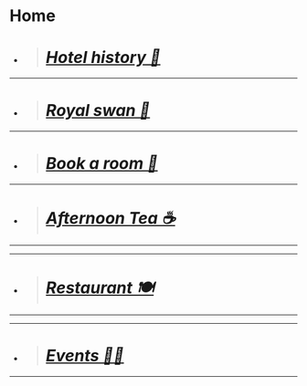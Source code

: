 # Home
+ > # [***Hotel history 📜***](https://botleigh-grange.github.io/History/) 
____
+ > # [***Royal swan 🏨*** ](https://www.booking.com/hotel/gb/royal-swan-ashley-manor.en-gb.html)
_____
+ > # [***Book a room  📌***](https://www.booking.com/hotel/gb/botleigh-grange-and-spa.en-gb.html)
____
+ > # [***Afternoon Tea ☕***](https://botleigh-grange.github.io/Afternoon-Tea/) 
_____
____
+ > # [***Restaurant 🍽️***](https://botleigh-grange.github.io/Lunch-Dinner/)
_____
____
+ > # [***Events 🎉📅***](https://botleigh-grange.github.io/Upcoming-events/) 
_____


